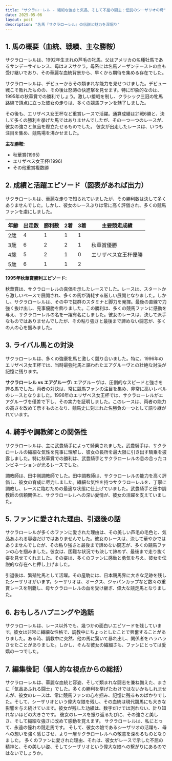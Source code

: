 ```yaml
---
title: "サクラローレル - 繊細な強さと気品、そして不屈の闘志：伝説のシーザリオの母"
date: 2025-05-06
layout: post
description: "名馬『サクラローレル』の伝説と魅力を深堀り"
---
```


## 1. 馬の概要（血統、戦績、主な勝鞍）

サクラローレルは、1992年生まれの芦毛の牝馬。父はアメリカの名種牡馬であるサンデーサイレンス、母はミスサクラ。母系には名馬ノーザンテーストの血も受け継いでおり、その華麗な血統背景から、早くから期待を集める存在でした。

サクラローレルは、デビューからその類まれな能力を見せつけました。デビュー戦こそ敗れたものの、その後は怒涛の快進撃を見せます。特に印象的なのは、1995年の秋華賞での勝利でしょう。激しい接戦を制し、クラシック三冠の牝馬路線で頂点に立った彼女の走りは、多くの競馬ファンを魅了しました。

その後も、エリザベス女王杯など重賞レースで活躍。通算成績は21戦6勝と、決して多くの勝利を挙げた馬ではありませんでしたが、その一つ一つのレースが、彼女の強さと気品を際立たせるものでした。  彼女が出走したレースは、いつも注目を集め、競馬場を沸かせました。

**主な勝鞍:**

* 秋華賞(1995)
* エリザベス女王杯(1996)
* その他重賞複数勝


## 2. 成績と活躍エピソード（図表があれば出力）

サクラローレルは、華麗な走りで知られていましたが、その勝利数は決して多くありませんでした。しかし、彼女のレースぶりは常に高く評価され、多くの競馬ファンを虜にしました。

| 年齢 | 出走数 | 勝利数 | 2着 | 3着 | 主要競走成績 |
|---|---|---|---|---|---|
| 2歳 | 4 | 1 | 1 | 1 |  |
| 3歳 | 6 | 2 | 2 | 1 | 秋華賞優勝 |
| 4歳 | 5 | 2 | 1 | 0 | エリザベス女王杯優勝 |
| 5歳 | 6 | 1 | 1 | 2 |  |


**1995年秋華賞勝利エピソード:**

秋華賞は、サクラローレルの真価を示したレースでした。レースは、スタートから激しいペースで展開され、多くの馬が消耗する厳しい展開となりました。しかし、サクラローレルは、その中で抜群のスタミナと脚力を発揮。最後の直線で力強く抜け出し、見事優勝を飾りました。この勝利は、多くの競馬ファンに感動を与え、サクラローレルの名を一躍有名にしました。彼女のレースは、決して派手なものではありませんでしたが、その粘り強さと最後まで諦めない闘志が、多くの人の心を掴みました。


## 3. ライバル馬との対決

サクラローレルは、多くの強豪牝馬と激しく競り合いました。特に、1996年のエリザベス女王杯では、当時最強牝馬と謳われたエアグルーヴとの壮絶な対決が記憶に残ります。

**サクラローレル vs エアグルーヴ:**  エアグルーヴは、圧倒的なスピードと強さを誇る馬でした。両者の対決は、常に競馬ファンの注目を集め、非常に高いレベルのレースとなりました。1996年のエリザベス女王杯では、サクラローレルがエアグルーヴを僅差で下し、その実力を証明しました。このレースは、両者の能力の高さを改めて示すものとなり、競馬史に刻まれた名勝負の一つとして語り継がれています。


## 4. 騎手や調教師との関係性

サクラローレルは、主に武豊騎手によって騎乗されました。武豊騎手は、サクラローレルの繊細な気性を見事に理解し、彼女の長所を最大限に引き出す騎乗を披露しました。特に秋華賞での勝利は、武豊騎手とサクラローレルの息の合ったコンビネーションが光るレースでした。

調教師は、田中剛調教師でした。田中調教師は、サクラローレルの能力を高く評価し、彼女の育成に尽力しました。繊細な気性を持つサクラローレルを、丁寧に調教し、レースに臨むための最適な状態に仕上げていました。武豊騎手と田中調教師の信頼関係と、サクラローレルへの深い愛情が、彼女の活躍を支えていました。


## 5. ファンに愛された理由、引退後の話

サクラローレルが多くのファンに愛された理由は、その美しい芦毛の毛色と、気品あふれる容姿だけではありませんでした。彼女のレースは、決して華やかではありませんでしたが、その粘り強さと最後まで諦めない闘志が、多くの競馬ファンの心を掴みました。彼女は、困難な状況でも決して諦めず、最後まで走り抜く姿を見せてくれました。その姿は、多くのファンに感動と勇気を与え、彼女を伝説的な存在へと押し上げました。

引退後は、繁殖牝馬として活躍。その産駒には、日本競馬界に大きな足跡を残したシーザリオがいます。シーザリオは、オークス、ジャパンカップなど数々の重賞レースを制覇し、母サクラローレルの血を受け継ぎ、偉大な競走馬となりました。


## 6. おもしろハプニングや逸話

サクラローレルは、レース以外でも、幾つかの面白いエピソードを残しています。彼女は非常に繊細な性格で、調教中にちょっとしたことで興奮することがありました。ある時、調教中に突然、他の馬に驚いて暴れ出し、関係者をハラハラさせたことがありました。しかし、そんな彼女の繊細さも、ファンにとっては愛嬌の一つでした。


## 7. 編集後記（個人的な視点からの総括）

サクラローレルは、華麗な血統と容姿、そして類まれな闘志を兼ね備えた、まさに「気品あふれる闘士」でした。多くの勝利を挙げたわけではないかもしれませんが、彼女のレースは、常に競馬ファンの心を掴み、記憶に残るものばかりでした。そして、シーザリオという偉大な娘を残し、その血統は現代競馬にも大きな影響を与え続けています。彼女が残した功績は、数字だけでは測れない、計り知れないほどの大きさです。  彼女のレースを振り返るたびに、その強さと美しさ、そして繊細な強さに改めて感動を覚えます。  サクラローレルは、私にとって、永遠の憧れの競走馬です。  そして、彼女の娘であるシーザリオの活躍も、母への想いを強く感じさせ、より一層サクラローレルへの敬意を深めるものとなりました。  多くのファンに愛された理由、それは、彼女がレースで示した不屈の精神と、その美しい姿、そしてシーザリオという偉大な娘への繋がりにあるのではないでしょうか。
